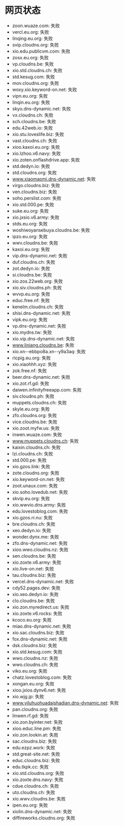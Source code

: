 # 网页状态
- zoon.wuaze.com: 失败
- vercl.eu.org: 失败
- linqing.eu.org: 失败
- svip.cloudns.org: 失败
- xio.edu.publicvm.com: 失败
- zosx.eu.org: 失败
- vp.cloudns.be: 失败
- xio.std.cloudns.ch: 失败
- std.kesug.com: 失败
- mov.cloudns.org: 失败
- woxy.xio.keyword-on.net: 失败
- vipn.eu.org: 失败
- linqin.eu.org: 失败
- skyo.dns-dynamic.net: 失败
- vx.cloudns.ch: 失败
- sch.cloudns.be: 失败
- edu.42web.io: 失败
- xio.stu.loveslife.biz: 失败
- vast.cloudns.ch: 失败
- xioo.kaxoi.eu.org: 失败
- xio.lzhoo.v6.navy: 失败
- xio.zoten.onflashdrive.app: 失败
- std.dedyn.io: 失败
- std.cloudns.org: 失败
- www.xiaomaomi.dns-dynamic.net: 失败
- virgo.cloudns.biz: 失败
- ven.cloudns.biz: 失败
- soho.perslist.com: 失败
- xio.std.000.pe: 失败
- suke.eu.org: 失败
- xio.jxsio.v6.army: 失败
- stds.eu.org: 失败
- woshiwoyansebuya.cloudns.be: 失败
- ipzo.eu.org: 失败
- wwv.cloudns.be: 失败
- kaxoi.eu.org: 失败
- vip.dns-dynamic.net: 失败
- duf.cloudns.ch: 失败
- zot.dedyn.io: 失败
- si.cloudns.be: 失败
- xio.zos.22web.org: 失败
- xio.siv.cloudns.ph: 失败
- wvvp.eu.org: 失败
- educ.free.nf: 失败
- kenelm.cloudns.ch: 失败
- shisi.dns-dynamic.net: 失败
- vipk.eu.org: 失败
- vp.dns-dynamic.net: 失败
- xio.mydns.tw: 失败
- xio.vip.dns-dynamic.net: 失败
- www.liniang.cloudns.be: 失败
- xio.xn--ebbpo8a.xn--y9a3aq: 失败
- ricpig.eu.org: 失败
- xio.xiaohhh.xyz: 失败
- zok.free.nf: 失败
- beer.dns-dynamic.net: 失败
- xio.zot.rf.gd: 失败
- daiwen.infinityfreeapp.com: 失败
- siv.cloudns.ph: 失败
- muppets.cloudns.ch: 失败
- skyle.eu.org: 失败
- zfo.cloudns.org: 失败
- vice.cloudns.be: 失败
- xio.zoot.myfw.us: 失败
- inwen.wuaze.com: 失败
- www.muppets.cloudns.ch: 失败
- kaixin.cloudns.ch: 失败
- lzi.cloudns.ch: 失败
- std.000.pe: 失败
- xio.gzos.link: 失败
- zote.cloudns.org: 失败
- xio.keyword-on.net: 失败
- zoot.unaux.com: 失败
- xio.soho.lovedub.net: 失败
- skvip.eu.org: 失败
- xio.wwvio.dns.army: 失败
- edu.lovestoblog.com: 失败
- xio.gzos.rr.nu: 失败
- bre.cloudns.ch: 失败
- xeo.dedyn.io: 失败
- wonder.dynx.me: 失败
- zfo.dns-dynamic.net: 失败
- xioo.wwo.cloudns.nz: 失败
- sen.cloudns.be: 失败
- xio.zoxte.v6.army: 失败
- xio.live-on.net: 失败
- tau.cloudns.biz: 失败
- vercel.dns-dynamic.net: 失败
- cdy52.pages.dev: 失败
- xio.xeo.dedyn.io: 失败
- clo.cloudns.be: 失败
- xio.zon.myredirect.us: 失败
- xio.zoxte.v6.rocks: 失败
- kcoco.eu.org: 失败
- miao.dns-dynamic.net: 失败
- xio.sac.cloudns.biz: 失败
- fox.dns-dynamic.net: 失败
- dsk.cloudns.biz: 失败
- xio.std.kesug.com: 失败
- wwo.cloudns.nz: 失败
- wwo.cloudns.ch: 失败
- viko.eu.org: 失败
- chatz.lovestoblog.com: 失败
- xongan.eu.org: 失败
- xioo.jxios.dynv6.net: 失败
- xio.wjg.jp: 失败
- www.yiluhuohuadaishadian.dns-dynamic.net: 失败
- pan.cloudns.org: 失败
- linwen.rf.gd: 失败
- xio.zon.byinter.net: 失败
- xioo.educ.line.pm: 失败
- xio.zon.lookin.at: 失败
- sac.cloudns.biz: 失败
- edu.ezpz.work: 失败
- std.great-site.net: 失败
- educ.cloudns.biz: 失败
- edu.tkpk.cc: 失败
- xio.std.cloudns.org: 失败
- xio.zoxte.dns.navy: 失败
- cdue.cloudns.ch: 失败
- uto.cloudns.ch: 失败
- xio.wwv.cloudns.be: 失败
- ipen.eu.org: 失败
- xiolin.dns-dynamic.net: 失败
- diffireworks.cloudns.org: 失败

